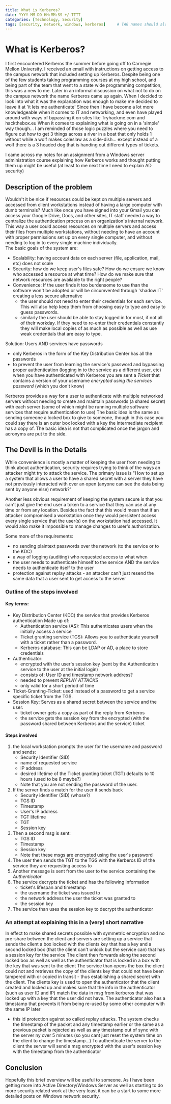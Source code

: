 ```yaml
---
title: What is Kerberos?
date: YYYY-MM-DD HH:MM:SS +/-TTTT
categories: [Technology, Security]
tags: [security, network, windows, kerberos]     # TAG names should always be lowercase
---
```


# What is Kerberos?

I first encountered Kerberos the summer before going off to Carnegie Mellon University. I received an email with instructions on getting access to the campus network that included setting up Kerberos. Despite being one of the few students taking programming courses at my high school, and being part of the team that went to a state wide programming competition, this was a new to me. Later in an informal discussion on what not to do on the campus network the name Kerberos came up again. When I decided to look into what it was the explanation was enough to make me decided to leave it at 'it lets me authenticate' Since then I have become a lot more knowledgeable when it comes to IT and networking, and even have played around with ways of bypassing it on sites like Tryhackme.com and hackthebox.eu When it comes to explaining what is going on in a 'simple' way though... I am reminded of those logic puzzles where you need to figure out how to get 3 things across a river in a boat that only holds 1 without while a wolf makes coleslaw as a side-dish... except instead of a wolf there is a 3 headed dog that is handing out different types of tickets.

I came across my notes for an assignment from a Windows server administration course explaining how Kerberos works and thought putting them up might be useful (at least to me next time I need to explain AD security)

## Description of the problem

Wouldn't it be nice if resources could be kept on multiple servers and accessed from client workstations instead of having a large computer with dumb terminals?
Much like once you have signed into your Gmail you can access your Google Drive, Docs, and other sites, IT staff needed a way to centralize the authentication process on an organization's internal network. This way a user could access resources on multiple servers and access their files from multiple workstations, without needing to have an account with proper permissions set up on every single computer, and without needing to log in to every single machine individually.  
The basic goals of the system are:
+ Scalability: having account data on each server (file, application, mail, etc) does not scale
+ Security: how do we keep user's files safe? How do we ensure we know who accessed a resource at what time? How do we make sure that network resources are available to the right people?
+ Convenience: If the user finds it too burdensome to use than the software won't be adopted or will be circumvented through 'shadow IT' creating a less secure alternative
    + the user should not need to enter their credentials for each service. This will also help keep them from choosing easy to type and easy to guess passwords.
    + similarly the user should be able to stay logged in for most, if not all of their workday. If they need to re-enter their credentials constantly they will make local copies of as much as possible as well as use weak credentials that are easy to type.
    
Solution: Users AND services have passwords
+ only Kerberos in the form of the Key Distribution Center has all the passwords
+ to prevent the user from learning the service's password and bypassing proper authentication (logging in to the service as a different user, etc) when you have authenticated with Kerberos you are sent a *Ticket* that contains a version of your username *encrypted using the services password* (which you don't know)

Kerberos provides a way for a user to authenticate with multiple networked servers without needing to create and maintain passwords (a shared secret) with each server (some of which might be running multiple software services that require authentication to use) The basic idea is the same as sending someone a locked box to give to someone, though in this case you could say there is an outer box locked with a key the intermediate recipient has a copy of. The basic idea is not that complicated once the jargon and acronyms are put to the side. 

## The Devil is in the Details

While convenience is mostly a matter of keeping the user from needing to think about authentication, security requires trying to think of the ways an attacker might try to attack the service. The primary issue is "How to set up a system that allows a user to have a shared secret with a server they have not previously interacted with over an open (anyone can see the data being sent by anyone else) network?"

Another less obvious requirement of keeping the system secure is that you can't just give the end user a token to a service that they can use at any time or from any location. Besides the fact that this would mean that if an attacker compromised a workstation once they would persistent access every single service that the user(s) on the workstation had accessed. It would also make it impossible to manage changes to user's authorization.

Some more of the requirements:
   + no sending plaintext passwords over the network (to the service or to the KDC)
   + a way of logging (auditing) who requested access to what when
   + the user needs to authenticate himself to the service AND the service needs to authenticate itself to the user
   + protection against replay attacks - an attacker can't just resend the same data that a user sent to get access to the server

### Outline of the steps involved

#### Key terms:
+ Key Distribution Center (KDC) the service that provides Kerberos authentication
  Made up of:
  - Authentication service (AS): This authenticates users when the initially access a service
  - Ticket granting service (TGS): Allows you to authenticate yourself with a ticket rather than a password.
  - Kerberos database: This can be LDAP or AD, a place to store credentials
+ Authenticator:
  - encrypted with the user's session key (sent by the Authentication service to the user at the initial login)
  - consists of: User ID and timestamp network address?
  - needed to prevent *REPLAY ATTACKS*
  - only valid for a short period of time
+ Ticket-Granting-Ticket: used instead of a password to get a service specific ticket from the TGS.
+ Session Key: Serves as a shared secret between the service and the user.
  - ticket owner gets a copy as part of the reply from Kerberos
  - the service gets the session key from the encrypted (with the password shared between Kerberos and the service) ticket

#### Steps involved
1. the local workstation prompts the user for the username and password and sends:
    + Security Identifier (SID)
    + name of requested service
    + IP address
    + desired lifetime of the Ticket granting ticket (TGT) defaults to 10 hours (used to be 8 maybe?)
    + Note that you are not sending the password of the user.
2. If the server finds a match for the user it sends back
    + Security identifier (SID) /whose?/
    + TGS ID
    + Timestamp
    + User's IP address
    + TGT lifetime
    + TGT
    + Session key
3. Then a second msg is sent:
    + TGS ID
    + Timestamp
    + Session key
    + Note that these msgs are encrypted using the user's password
4. The user then sends the TGT to the TGS with the Kerberos ID of the service they are requesting access to
5. Another message is sent from the user to the service containing the *Authenticator*
6. The service decrypts the ticket and has the following information
   + ticket's lifespan and timestamp
   + the username the ticket was issued to
   + the network address the user the ticket was granted to
   + the session key
7. The service than uses the session key to decrypt the authenticator

### An attempt at explaining this in a (very) short narrative

In effect to make shared secrets possible with symmetric encryption and no pre-share between the client and servers are setting up a service that sends the client a box locked with the clients key that has a key and a second locked box (that the client can't unlock but the service can) that has a session key for the service
The client then forwards along the second locked box as well as well as the authenticator that is locked in a box with the key that was sent to the client
The service than opens the box the client could not and retrieves the copy of the clients key that could not have been tampered with or copied in transit - thus establishing a shared secret with the client.
The clients key is used to open the authenticator that the client created and locked up and makes sure that the info in the authenticator (such as user ID and IP) match the data in msg from kerberos that was locked up with a key that the user did not have.
The authenticator also has a timestamp that prevents it from being re-used by some other computer with the same IP later
+ this id protection against so called replay attacks. The system checks the timestamp of the packet and any timestamp earlier or the same as a previous packet is rejected as well as any timestamp out of sync with the server ny over 5 minutes (so you cant just reset the system time on the client to change the timestamp...)
To authenticate the server to the client the server will send a msg encrypted with the user's session key with the timestamp from the authenticator

## Conclusion 

Hopefully this brief overview will be useful to someone. As I have been getting more into Active Directory/Windows Server as well as starting to do more security related work at the very least it can be a start to some more detailed posts on Windows network security. 
